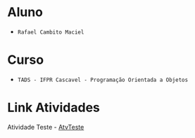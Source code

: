 # Aluno
* `Rafael Cambito Maciel` 

# Curso
* `TADS - IFPR Cascavel - Programação Orientada a Objetos`
  
# Link Atividades
Atividade Teste - [AtvTeste](https://github.com/RafaelCambito/POO_TADS_IFPR/blob/main/AtvTeste/Notebook/)
